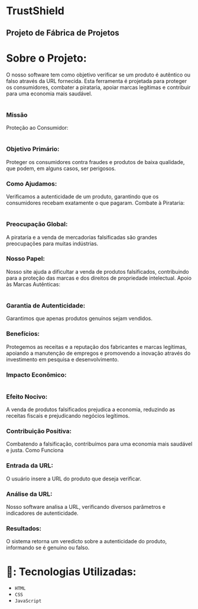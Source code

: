 <p align="center">
 <h1>TrustShield</h1> 
</p>

## Projeto de Fábrica de Projetos

# Sobre o Projeto:
O nosso software tem como objetivo verificar se um produto é autêntico ou falso através da URL fornecida. Esta ferramenta é projetada para proteger os consumidores, combater a pirataria, apoiar marcas legítimas e contribuir para uma economia mais saudável.

#
### Missão
Proteção ao Consumidor:
#

### Objetivo Primário:
Proteger os consumidores contra fraudes e produtos de baixa qualidade, que podem, em alguns casos, ser perigosos.
### Como Ajudamos: 
Verificamos a autenticidade de um produto, garantindo que os consumidores recebam exatamente o que pagaram.
Combate à Pirataria:
#

### Preocupação Global: 
A pirataria e a venda de mercadorias falsificadas são grandes preocupações para muitas indústrias.
### Nosso Papel: 
Nosso site ajuda a dificultar a venda de produtos falsificados, contribuindo para a proteção das marcas e dos direitos de propriedade intelectual.
Apoio às Marcas Autênticas:
#

### Garantia de Autenticidade: 
Garantimos que apenas produtos genuínos sejam vendidos.
### Benefícios: 
Protegemos as receitas e a reputação dos fabricantes e marcas legítimas, apoiando a manutenção de empregos e promovendo a inovação através do investimento em pesquisa e desenvolvimento.
### Impacto Econômico:
#

### Efeito Nocivo: 
A venda de produtos falsificados prejudica a economia, reduzindo as receitas fiscais e prejudicando negócios legítimos.
### Contribuição Positiva: 
Combatendo a falsificação, contribuímos para uma economia mais saudável e justa.
Como Funciona
### Entrada da URL:

O usuário insere a URL do produto que deseja verificar.
### Análise da URL:

Nosso software analisa a URL, verificando diversos parâmetros e indicadores de autenticidade.
### Resultados:

O sistema retorna um veredicto sobre a autenticidade do produto, informando se é genuíno ou falso.
#

# :hammer:: Tecnologias Utilizadas:
 * `HTML` 
 * `CSS`
 * `JavaScript`

